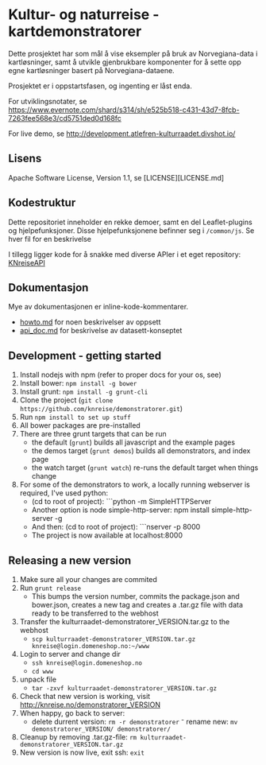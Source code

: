 Kultur- og naturreise - kartdemonstratorer
==========================================

Dette prosjektet har som mål å vise eksempler på bruk av Norvegiana-data 
i kartløsninger, samt å utvikle gjenbrukbare komponenter for å sette opp
egne kartløsninger basert på Norvegiana-dataene. 

Prosjektet er i oppstartsfasen, og ingenting er låst enda.


For utviklingsnotater, se https://www.evernote.com/shard/s314/sh/e525b518-c431-43d7-8fcb-7263fee568e3/cd5751ded0d168fc


For live demo, se http://development.atlefren-kulturraadet.divshot.io/


Lisens
------
Apache Software License, Version 1.1, se [LICENSE][LICENSE.md]

[LICENSE]: https://github.com/knreise/demonstratorer/blob/master/LICENSE.md

Kodestruktur
------------

Dette repositoriet inneholder en rekke demoer, samt en del Leaflet-plugins og 
hjelpefunksjoner. Disse hjelpefunksjonene befinner seg i ``/common/js``. 
Se hver fil for en beskrivelse

I tillegg ligger kode for å snakke med diverse APIer i et eget repository: [KNreiseAPI][KNreiseAPI]


[KNreiseAPI]: https://github.com/knreise/KNReiseAPI


Dokumentasjon
-------------
Mye av dokumentasjonen er inline-kode-kommentarer.

- [howto.md][howto] for noen beskrivelser av oppsett
- [api_doc.md][api_doc] for beskrivelse av datasett-konseptet

[howto]: https://github.com/knreise/demonstratorer/blob/master/howto.md
[api_doc]: https://github.com/knreise/demonstratorer/blob/master/api_doc.md


Development - getting started
-----------------------------
1. Install nodejs with npm (refer to proper docs for your os, see)
2. Install bower: ```npm install -g bower```
3. Install grunt: ```npm install -g grunt-cli```
4. Clone the project (```git clone https://github.com/knreise/demonstratorer.git```)
5. Run ```npm install to set up stuff```
6. All bower packages are pre-installed
7. There are three grunt targets that can be run
    - the default (```grunt```) builds all javascript and the example pages
    - the demos target (```grunt demos```) builds all demonstrators, and index page
    - the watch target (```grunt watch```) re-runs the default target when things change
8. For some of the demonstrators to work, a locally running webserver is required, I've used python:
    - (cd to root of project): ```python -m SimpleHTTPServer
    - Another option is node simple-http-server: npm install simple-http-server -g
    - And then: (cd to root of project): ```nserver -p 8000
    - The project is now available at localhost:8000


Releasing a new version
-----------------------
1. Make sure all your changes are commited
2. Run ``grunt release``
    - This bumps the version number, commits the package.json and bower.json, creates a new tag and creates a .tar.gz file with data ready to be transferred to the webhost
3. Transfer the kulturraadet-demonstratorer_VERSION.tar.gz to the webhost
    - ``scp kulturraadet-demonstratorer_VERSION.tar.gz knreise@login.domeneshop.no:~/www``
4. Login to server and change dir
    - ``ssh knreise@login.domeneshop.no``
    - ``cd www``
5. unpack file
    - ``tar -zxvf kulturraadet-demonstratorer_VERSION.tar.gz``
6. Check that new version is working, visit http://knreise.no/demonstratorer_VERSION
7. When happy, go back to server:
    - delete durrent version: ``rm -r demonstratorer``
    ⁻ rename new: ``mv demonstratorer_VERSION/ demonstratorer/``
8. Cleanup by removing .tar.gz-file: ``rm kulturraadet-demonstratorer_VERSION.tar.gz``
9. New version is now live, exit ssh: ``exit``
